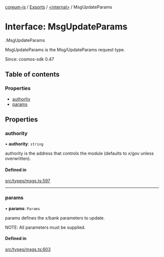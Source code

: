 [coreum-js](../README.md) / [Exports](../modules.md) / [<internal\>](../modules/internal_.md) / MsgUpdateParams

# Interface: MsgUpdateParams

[<internal>](../modules/internal_.md).MsgUpdateParams

MsgUpdateParams is the Msg/UpdateParams request type.

Since: cosmos-sdk 0.47

## Table of contents

### Properties

- [authority](internal_.MsgUpdateParams-2.md#authority)
- [params](internal_.MsgUpdateParams-2.md#params)

## Properties

### authority

• **authority**: `string`

authority is the address that controls the module (defaults to x/gov unless overwritten).

#### Defined in

[src/types/msgs.ts:597](https://github.com/PyramydLabs/coreum-js/blob/37d165f/src/types/msgs.ts#L597)

___

### params

• **params**: `Params`

params defines the x/bank parameters to update.

NOTE: All parameters must be supplied.

#### Defined in

[src/types/msgs.ts:603](https://github.com/PyramydLabs/coreum-js/blob/37d165f/src/types/msgs.ts#L603)

